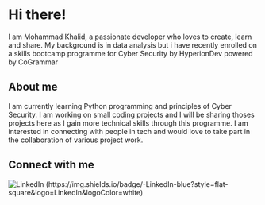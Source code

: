 # Hi there!

I am Mohammad Khalid, a passionate developer who loves to create, learn and share. My background is in data analysis but i have recently enrolled on a skills bootcamp programme for Cyber Security by HyperionDev powered by CoGrammar

## About me

I am currently learning Python programming and principles of Cyber Security. I am working on small coding projects and I will be sharing thoses projects here as I gain more technical skills through this programme. I am interested in connecting with people in tech and would love to take part in the collaboration of various project work.

## Connect with me

![LinkedIn (https://img.shields.io/badge/-LinkedIn-blue?style=flat-square&logo=LinkedIn&logoColor=white)](https://linkedin.com/in/mohammad-khalid-54252535)
